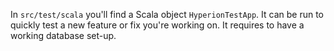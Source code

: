 In `src/test/scala` you'll find a Scala object `HyperionTestApp`.
It can be run to quickly test a new feature or fix you're working on.
It requires to have a working database set-up.